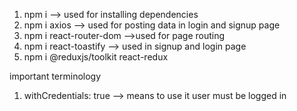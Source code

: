 1) npm i  --> used for installing dependencies
2) npm i axios --> used for posting data in login and signup page
3) npm i react-router-dom -->used for page routing
4) npm i react-toastify --> used in signup and login page
5) npm i @reduxjs/toolkit react-redux



important terminology

1)  withCredentials: true --> means to use it user must be logged in